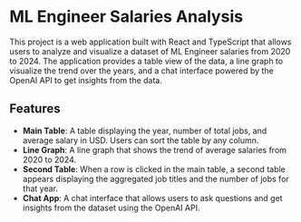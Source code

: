 # ML Engineer Salaries Analysis

This project is a web application built with React and TypeScript that allows users to analyze and visualize a dataset of ML Engineer salaries from 2020 to 2024. The application provides a table view of the data, a line graph to visualize the trend over the years, and a chat interface powered by the OpenAI API to get insights from the data.

## Features

- **Main Table**: A table displaying the year, number of total jobs, and average salary in USD. Users can sort the table by any column.
- **Line Graph**: A line graph that shows the trend of average salaries from 2020 to 2024.
- **Second Table**: When a row is clicked in the main table, a second table appears displaying the aggregated job titles and the number of jobs for that year.
- **Chat App**: A chat interface that allows users to ask questions and get insights from the dataset using the OpenAI API.
